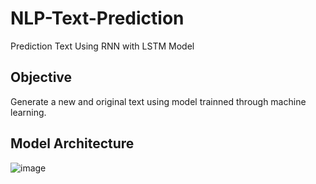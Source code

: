 # NLP-Text-Prediction
Prediction Text Using RNN with LSTM Model

## Objective
Generate a new and original text using model trainned through machine learning. 


## Model Architecture
![image](https://user-images.githubusercontent.com/48858870/112305745-d3f85500-8c7d-11eb-8953-ddec975f2f17.png)
